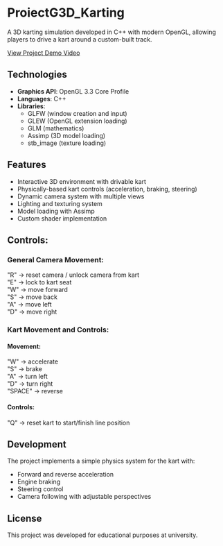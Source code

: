 # ProiectG3D_Karting
A 3D karting simulation developed in C++ with modern OpenGL, allowing players to drive a kart around a custom-built track.

[View Project Demo Video](https://youtu.be/Qg7PQnN6MlU)

## Technologies

- **Graphics API**: OpenGL 3.3 Core Profile
- **Languages**: C++
- **Libraries**:
  - GLFW (window creation and input)
  - GLEW (OpenGL extension loading)
  - GLM (mathematics)
  - Assimp (3D model loading)
  - stb_image (texture loading)

## Features

- Interactive 3D environment with drivable kart
- Physically-based kart controls (acceleration, braking, steering)
- Dynamic camera system with multiple views
- Lighting and texturing system
- Model loading with Assimp
- Custom shader implementation

## Controls:
### General Camera Movement:
"R" -> reset camera / unlock camera from kart  
"E" -> lock to kart seat  
"W" -> move forward   
"S" -> move back    
"A" -> move left  
"D" -> move right 

### Kart Movement and Controls: 
#### Movement:
"W" -> accelerate  
"S" -> brake  
"A" -> turn left  
"D" -> turn right  
"SPACE" -> reverse  

#### Controls:
"Q" -> reset kart to start/finish line position

## Development

The project implements a simple physics system for the kart with:
- Forward and reverse acceleration
- Engine braking
- Steering control
- Camera following with adjustable perspectives

## License

This project was developed for educational purposes at university.


